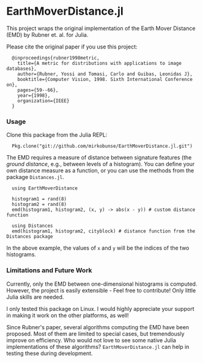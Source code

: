 # EarthMoverDistance.jl

This project wraps the original implementation of the Earth Mover Distance (EMD) by Rubner
et. al. for Julia.

Please cite the original paper if you use this project:

      @inproceedings{rubner1998metric,
        title={A metric for distributions with applications to image databases},
        author={Rubner, Yossi and Tomasi, Carlo and Guibas, Leonidas J},
        booktitle={Computer Vision, 1998. Sixth International Conference on},
        pages={59--66},
        year={1998},
        organization={IEEE}
      }


### Usage

Clone this package from the Julia REPL:

      Pkg.clone("git://github.com/mirkobunse/EarthMoverDistance.jl.git")

The EMD requires a measure of distance between signature features (the _ground distance_,
e.g., between levels of a histogram). You can define your own distance measure as a
function, or you can use the methods from the package `Distances.jl`.

      using EarthMoverDistance
      
      histogram1 = rand(8)
      histogram2 = rand(8)
      emd(histogram1, histogram2, (x, y) -> abs(x - y)) # custom distance function
      
      using Distances
      emd(histogram1, histogram2, cityblock) # distance function from the Distances package

In the above example, the values of `x` and `y` will be the indices of the two histograms.


### Limitations and Future Work

Currently, only the EMD between one-dimensional histograms is computed.
However, the project is easily extensible - Feel free to contribute!
Only little Julia skills are needed.

I only tested this package on Linux. I would highly appreciate your support in making it
work on the other platforms, as well!

Since Rubner's paper, several algorithms computing the EMD have been proposed.
Most of them are limited to special cases, but tremendously improve on efficiency.
Who would not love to see some native Julia implementations of these algorithms?
`EarthMoverDistance.jl` can help in testing these during development.

